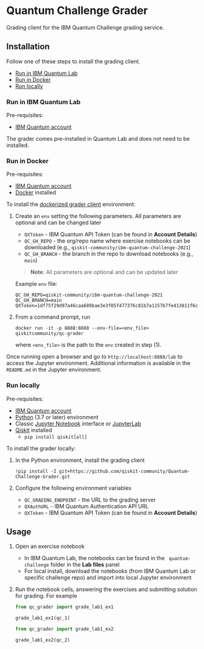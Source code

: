 # Quantum Challenge Grader

Grading client for the IBM Quantum Challenge grading service.


## Installation

Follow one of these steps to install the grading client.

- [Run in IBM Quantum Lab](#run-in-ibm-quantum-lab)
- [Run in Docker](#run-in-docker)
- [Run locally](#run-locally)


### Run in IBM Quantum Lab

Pre-requisites:

- [IBM Quantum account](https://quantum-computing.ibm.com/)

The grader comes pre-installed in Quantum Lab and does not need to be installed.


### Run in Docker

Pre-requisites:

- [IBM Quantum account](https://quantum-computing.ibm.com/)
- [Docker](https://www.docker.com/products/docker-desktop) installed

To install the [dockerized grader client](https://hub.docker.com/r/qiskitcommunity/qc-grader) environment:

1. Create an `env` setting the following parameters. All parameters are optional and can be changed later
    
    - `QXToken` - IBM Quantum API Token (can be found in **Account Details**)
    - `QC_GH_REPO` - the org/repo name where exercise notebooks can be downloaded (e.g., `qiskit-community/ibm-quantum-challenge-2021`)
    - `QC_GH_BRANCH` - the branch in the repo to download notebooks (e.g., `main`)

    > **Note**: All parameters are optional and can be updated later

    Example `env` file:

    ```
    QC_GH_REPO=qiskit-community/ibm-quantum-challenge-2021
    QC_GH_BRANCH=main
    QXToken=1df75f29d97a46caa689bae3e3f05f477376c81b7a1157b7fe413811f6cb13c0c032f3
    ```

1. From a command prompt, run

    ```
    docker run -it -p 8888:8888 --env-file=<env_file> qiskitcommunity/qc-grader
    ```

    where `<env_file>` is the path to the `env` created in step (1).

Once running open a browser and go to `http://localhost:8888/lab` to access the Jupyter environment. Additional information is available in the `README.md` in the Jupyter environment.


### Run locally

Pre-requisites:

- [IBM Quantum account](https://quantum-computing.ibm.com/)
- [Python](https://www.python.org/) (3.7 or later) environment
- Classic [Jupyter Notebook](https://jupyter.readthedocs.io/en/latest/install/notebook-classic.html) interface or [JupyterLab](https://jupyterlab.readthedocs.io/en/stable/getting_started/installation.html)
- [Qiskit](https://qiskit.org/documentation/index.html) installed
    - `pip install qiskit[all]`

To install the grader locally:

1. In the Python environment, install the grading client

    ```
    !pip install -I git+https://github.com/qiskit-community/Quantum-Challenge-Grader.git
    ```
1. Configure the following environment variables
    
    - `QC_GRADING_ENDPOINT` - the URL to the grading server
    - `QXAuthURL` - IBM Quantum Authentication API URL
    - `QXToken` - IBM Quantum API Token (can be found in **Account Details**)


## Usage

1. Open an exercise notebook

    - In IBM Quantum Lab, the notebooks can be found in the `
quantum-challenge` folder in the **Lab files** panel
    - For local install, download the notebooks (from IBM Quantum Lab or specific challenge repo) and import into local Jupyter environment

1. Run the notebook cells, answering the exercises and submitting solution for grading. For example

    ```python
    from qc_grader import grade_lab1_ex1 

    grade_lab1_ex1(qc_1)
    ```
    
    
    ```python
    from qc_grader import grade_lab1_ex2 

    grade_lab1_ex2(qc_2)
    ```

